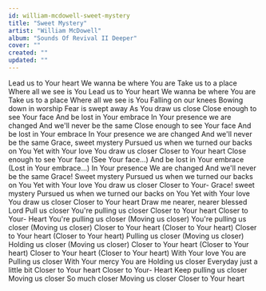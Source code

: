 ```yaml
---
id: william-mcdowell-sweet-mystery
title: "Sweet Mystery"
artist: "William McDowell"
album: "Sounds Of Revival II Deeper"
cover: ""
created: ""
updated: ""
---
```


Lead us to Your heart
We wanna be where You are
Take us to a place
Where all we see is You
Lead us to Your heart
We wanna be where You are
Take us to a place
Where all we see is You
Falling on our knees
Bowing down in worship
Fear is swept away
As You draw us close
Close enough to see Your face
And be lost in Your embrace
In Your presence we are changed
And we'll never be the same
Close enough to see Your face
And be lost in Your embrace
In Your presence we are changed
And we'll never be the same
Grace, sweet mystery
Pursued us when we turned our backs on You
Yet with Your love You draw us closer
Closer to Your heart
Close enough to see Your face
(See Your face...)
And be lost in Your embrace
(Lost in Your embrace...)
In Your presence
We are changed
And we'll  never be the same
Grace! Sweet mystery
Pursued us when we turned our backs on You
Yet with Your love You draw us closer
Closer to Your-
Grace! sweet mystery
Pursued us when we turned our backs on You
Yet with Your love You draw us closer
Closer to Your heart
Draw me nearer, nearer blessed Lord
Pull us closer
You're pulling us closer
Closer to Your heart
Closer to Your-
Heart
You're pulling us closer
(Moving us closer)
You're pulling us closer
(Moving us closer)
Closer to Your heart
(Closer to Your heart)
Closer to Your heart
(Closer to Your heart)
Pulling us closer
(Moving us closer)
Holding us closer
(Moving us closer)
Closer to Your heart
(Closer to Your heart)
Closer to Your heart
(Closer to Your heart)
With Your love You are
Pulling us closer
With Your mercy You are
Holding us closer
Everyday just a little bit
Closer to Your heart
Closer to Your-
Heart
Keep pulling us closer
Moving us closer
So much closer
Moving us closer
Closer to Your heart